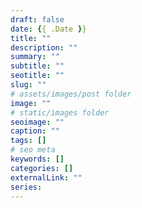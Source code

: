 ```yaml
---
draft: false
date: {{ .Date }}
title: ""
description: ""
summary: ""
subtitle: ""
seotitle: ""
slug: ""
# assets/images/post folder
image: ""
# static/images folder
seoimage: ""
caption: ""
tags: []
# seo meta
keywords: []
categories: []
externalLink: ""
series:
---
```


